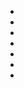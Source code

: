*  [](/2015-02-28-test-markdown/?utm_source=blog&utm_medium=blog&utm_content=recent)
*  [](/2015-02-26-flake-it-till-you-make-it/?utm_source=blog&utm_medium=blog&utm_content=recent)
*  [](/2015-02-13-hamlet-monologue/?utm_source=blog&utm_medium=blog&utm_content=recent)
*  [](/2015-01-27-dear-diary/?utm_source=blog&utm_medium=blog&utm_content=recent)
*  [](/2015-01-19-soccer/?utm_source=blog&utm_medium=blog&utm_content=recent)
*  [](/2015-01-15-pirates/?utm_source=blog&utm_medium=blog&utm_content=recent)
*  [](/2015-01-04-first-post/?utm_source=blog&utm_medium=blog&utm_content=recent)
